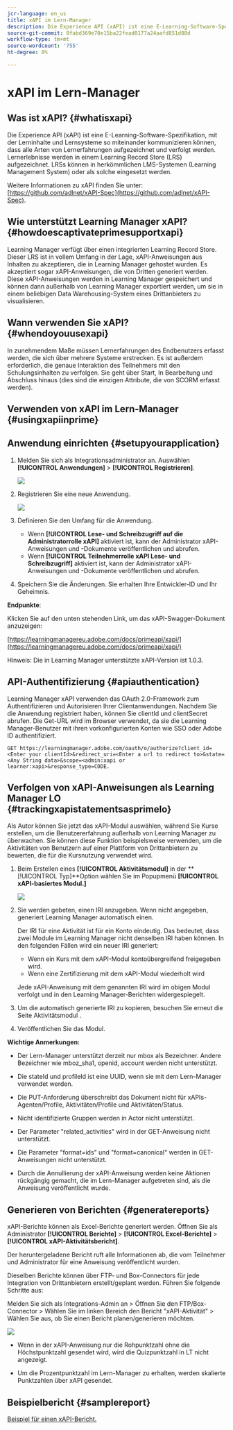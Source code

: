 ```yaml
---
jcr-language: en_us
title: xAPI im Lern-Manager
description: Die Experience API (xAPI) ist eine E-Learning-Software-Spezifikation, mit der Lerninhalte und Lernsysteme so miteinander kommunizieren können, dass alle Arten von Lernerfahrungen aufgezeichnet und verfolgt werden.
source-git-commit: 0fabd369e70e15ba22fead0177a24aafd851d88d
workflow-type: tm+mt
source-wordcount: '755'
ht-degree: 0%

---
```




# xAPI im Lern-Manager

## Was ist xAPI? {#whatisxapi}

Die Experience API (xAPI) ist eine E-Learning-Software-Spezifikation, mit der Lerninhalte und Lernsysteme so miteinander kommunizieren können, dass alle Arten von Lernerfahrungen aufgezeichnet und verfolgt werden. Lernerlebnisse werden in einem Learning Record Store (LRS) aufgezeichnet. LRSs können in herkömmlichen LMS-Systemen (Learning Management System) oder als solche eingesetzt werden.

Weitere Informationen zu xAPI finden Sie unter:  [https://github.com/adlnet/xAPI-Spec](https://github.com/adlnet/xAPI-Spec).

## Wie unterstützt Learning Manager xAPI? {#howdoescaptivateprimesupportxapi}

Learning Manager verfügt über einen integrierten Learning Record Store. Dieser LRS ist in vollem Umfang in der Lage, xAPI-Anweisungen aus Inhalten zu akzeptieren, die in Learning Manager gehostet wurden. Es akzeptiert sogar xAPI-Anweisungen, die von Dritten generiert werden. Diese xAPI-Anweisungen werden in Learning Manager gespeichert und können dann außerhalb von Learning Manager exportiert werden, um sie in einem beliebigen Data Warehousing-System eines Drittanbieters zu visualisieren.

## Wann verwenden Sie xAPI? {#whendoyouusexapi}

In zunehmendem Maße müssen Lernerfahrungen des Endbenutzers erfasst werden, die sich über mehrere Systeme erstrecken.  Es ist außerdem erforderlich, die genaue Interaktion des Teilnehmers mit den Schulungsinhalten zu verfolgen. Sie geht über Start, In Bearbeitung und Abschluss hinaus (dies sind die einzigen Attribute, die von SCORM erfasst werden).

## Verwenden von xAPI im Lern-Manager {#usingxapiinprime}

## Anwendung einrichten {#setupyourapplication}

1. Melden Sie sich als Integrationsadministrator an. Auswählen **[!UICONTROL Anwendungen]** > **[!UICONTROL Registrieren]**.

   ![](assets/appregistration.png)

1. Registrieren Sie eine neue Anwendung.

   ![](assets/appregistration.png)

1. Definieren Sie den Umfang für die Anwendung.

   * Wenn **[!UICONTROL Lese- und Schreibzugriff auf die Administratorrolle xAPI]** aktiviert ist, kann der Administrator xAPI-Anweisungen und -Dokumente veröffentlichen und abrufen.
   * Wenn **[!UICONTROL Teilnehmerrolle xAPI Lese- und Schreibzugriff]** aktiviert ist, kann der Administrator xAPI-Anweisungen und -Dokumente veröffentlichen und abrufen.

1. Speichern Sie die Änderungen. Sie erhalten Ihre Entwickler-ID und Ihr Geheimnis.

**Endpunkte**:

Klicken Sie auf den unten stehenden Link, um das xAPI-Swagger-Dokument anzuzeigen:

[https://learningmanagereu.adobe.com/docs/primeapi/xapi/](https://learningmanagereu.adobe.com/docs/primeapi/xapi/)

Hinweis: Die in Learning Manager unterstützte xAPI-Version ist 1.0.3.

## API-Authentifizierung {#apiauthentication}

Learning Manager xAPI verwenden das OAuth 2.0-Framework zum Authentifizieren und Autorisieren Ihrer Clientanwendungen. Nachdem Sie die Anwendung registriert haben, können Sie clientId und clientSecret abrufen. Die Get-URL wird im Browser verwendet, da sie die Learning Manager-Benutzer mit ihren vorkonfigurierten Konten wie SSO oder Adobe ID authentifiziert.

```
GET https://learningmanager.adobe.com/oauth/o/authorize?client_id=<Enter your clientId>&redirect_uri=<Enter a url to redirect to>&state=<Any String data>&scope=<admin:xapi or learner:xapi>&response_type=CODE.
```

## Verfolgen von xAPI-Anweisungen als Learning Manager LO {#trackingxapistatementsasprimelo}

Als Autor können Sie jetzt das xAPI-Modul auswählen, während Sie Kurse erstellen, um die Benutzererfahrung außerhalb von Learning Manager zu überwachen. Sie können diese Funktion beispielsweise verwenden, um die Aktivitäten von Benutzern auf einer Plattform von Drittanbietern zu bewerten, die für die Kursnutzung verwendet wird.

1. Beim Erstellen eines **[!UICONTROL Aktivitätsmodul]** in der **[!UICONTROL Typ]**Option wählen Sie im Popupmenü  **[!UICONTROL xAPI-basiertes Modul.]**

   ![](assets/xapimodulecreation.png)

1. Sie werden gebeten, einen IRI anzugeben. Wenn nicht angegeben, generiert Learning Manager automatisch einen.

   Der IRI für eine Aktivität ist für ein Konto eindeutig. Das bedeutet, dass zwei Module im Learning Manager nicht denselben IRI haben können. In den folgenden Fällen wird ein neuer IRI generiert:

   * Wenn ein Kurs mit dem xAPI-Modul kontoübergreifend freigegeben wird.
   * Wenn eine Zertifizierung mit dem xAPI-Modul wiederholt wird



   Jede xAPI-Anweisung mit dem genannten IRI wird im obigen Modul verfolgt und in den Learning Manager-Berichten widergespiegelt.

1. Um die automatisch generierte IRI zu kopieren, besuchen Sie erneut die Seite Aktivitätsmodul .
1. Veröffentlichen Sie das Modul.

**Wichtige Anmerkungen:**

* Der Lern-Manager unterstützt derzeit nur mbox als Bezeichner. Andere Bezeichner wie mboz_sha1, openid, account werden nicht unterstützt.

* Die stateId und profileId ist eine UUID, wenn sie mit dem Lern-Manager verwendet werden.
* Die PUT-Anforderung überschreibt das Dokument nicht für xAPIs-Agenten/Profile, Aktivitäten/Profile und Aktivitäten/Status.
* Nicht identifizierte Gruppen werden in Actor nicht unterstützt.
* Der Parameter &quot;related_activities&quot; wird in der GET-Anweisung nicht unterstützt.
* Die Parameter &quot;format=ids&quot; und &quot;format=canonical&quot; werden in GET-Anweisungen nicht unterstützt.
* Durch die Annullierung der xAPI-Anweisung werden keine Aktionen rückgängig gemacht, die im Lern-Manager aufgetreten sind, als die Anweisung veröffentlicht wurde.

## Generieren von Berichten {#generatereports}

xAPI-Berichte können als Excel-Berichte generiert werden. Öffnen Sie als Administrator **[!UICONTROL Berichte]** > **[!UICONTROL Excel-Berichte]** > **[!UICONTROL xAPI-Aktivitätsbericht]**.

Der heruntergeladene Bericht ruft alle Informationen ab, die vom Teilnehmer und Administrator für eine Anweisung veröffentlicht wurden.

Dieselben Berichte können über FTP- und Box-Connectors für jede Integration von Drittanbietern erstellt/geplant werden. Führen Sie folgende Schritte aus:

Melden Sie sich als Integrations-Admin an > Öffnen Sie den FTP/Box-Connector > Wählen Sie im linken Bereich den Bericht &quot;xAPI-Aktivität&quot; > Wählen Sie aus, ob Sie einen Bericht planen/generieren möchten.

![](assets/xapischedule.png)

* Wenn in der xAPI-Anweisung nur die Rohpunktzahl ohne die Höchstpunktzahl gesendet wird, wird die Quizpunktzahl in LT nicht angezeigt.

* Um die Prozentpunktzahl im Lern-Manager zu erhalten, werden skalierte Punktzahlen über xAPI gesendet.

## Beispielbericht {#samplereport}

[Beispiel für einen xAPI-Bericht.](assets/xapireport8842560559890766717csv.zip)
